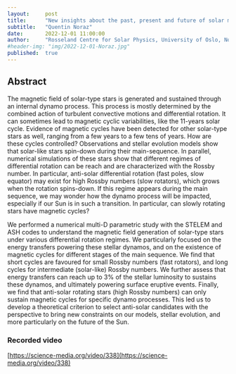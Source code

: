 ```yaml
---
layout:     post
title:      "New insights about the past, present and future of solar magnetism"
subtitle:   "Quentin Noraz"
date:       2022-12-01 11:00:00
author:     "Rosseland Centre for Solar Physics, University of Oslo, Norway"
#header-img: "img/2022-12-01-Noraz.jpg"
published:  true
---
```


## Abstract
The magnetic field of solar-type stars is generated and sustained through an internal dynamo process. This process is mostly determined by the combined action of turbulent convective motions and differential rotation. It can sometimes lead to magnetic cyclic variabilities, like the 11-years solar cycle. Evidence of magnetic cycles have been detected for other solar-type stars as well, ranging from a few years to a few tens of years. How are these cycles controlled?
Observations and stellar evolution models show that solar-like stars spin-down during their main-sequence. In parallel, numerical simulations of these stars show that different regimes of differential rotation can be reach and are characterized with the Rossby number. In particular, anti-solar differential rotation (fast poles, slow equator) may exist for high Rossby numbers (slow rotators), which grows when the rotation spins-down. If this regime appears during the main sequence, we may wonder how the dynamo process will be impacted, especially if our Sun is in such a transition. In particular, can slowly rotating stars have magnetic cycles?

We performed a numerical multi-D parametric study with the STELEM and ASH codes to understand the magnetic field generation of solar-type stars under various differential rotation regimes. We particularly focused on the energy transfers powering these stellar dynamos, and on the existence of magnetic cycles for different stages of the main sequence.
We find that short cycles are favoured for small Rossby numbers (fast rotators), and long cycles for intermediate (solar-like) Rossby numbers. We further assess that energy transfers can reach up to 3% of the stellar luminosity to sustains these dynamos, and ultimately powering surface eruptive events. Finally, we find that anti-solar rotating stars (high Rossby numbers) can only sustain magnetic cycles for specific dynamo processes. This led us to develop a theoretical criterion to select anti-solar candidates with the perspective to bring new constraints on our models, stellar evolution, and more particularly on the future of the Sun.

### Recorded video

[https://science-media.org/video/338](https://science-media.org/video/338)
